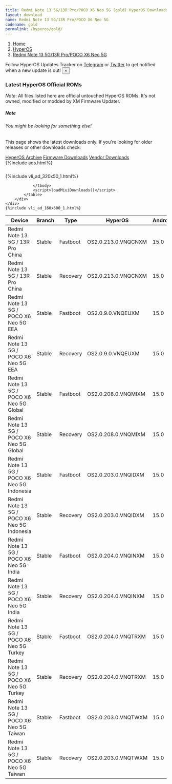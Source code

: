 ```yaml
---
title: Redmi Note 13 5G/13R Pro/POCO X6 Neo 5G (gold) HyperOS Downloads
layout: download
name: Redmi Note 13 5G/13R Pro/POCO X6 Neo 5G
codename: gold
permalink: /hyperos/gold/
---
```

<nav aria-label="breadcrumb">
    <ol class="breadcrumb">
        <li class="breadcrumb-item"><a href="/">Home</a></li>
        <li class="breadcrumb-item"><a href="/hyperos/">HyperOS</a></li>
        <li class="breadcrumb-item active" aria-current="page"><a href="/hyperos/gold/">Redmi Note 13 5G/13R Pro/POCO X6 Neo 5G</a></li>
    </ol>
</nav>
<div class="alert alert-primary alert-dismissible fade show" role="alert">
    Follow HyperOS Updates Tracker on <a href="https://t.me/MIUIUpdatesTracker" class="alert-link">Telegram</a>
     or <a href="https://twitter.com/MiFwUpdater" class="alert-link">Twitter</a> to get notified when a new update is out!
    <button type="button" class="close" data-dismiss="alert" aria-label="Close">
        <span aria-hidden="true">&times;</span>
    </button>
</div>

### Latest HyperOS Official ROMs
*Note*: All files listed here are official untouched HyperOS ROMs. It's not owned, modified or modded by XM Firmware Updater.
<div class="card">
  <div class="card-body">
    <h5 class="card-title">Note</h5>
    <h6 class="card-subtitle mb-2 text-muted">You might be looking for something else!</h6>
    <p class="card-text">This page shows the latest downloads only.
     If you're looking for older releases or other downloads check:</p>
    <a href="/archive/hyperos/gold/" class="card-link">HyperOS Archive</a>
    <a href="/firmware/gold/" class="card-link">Firmware Downloads</a>
    <a href="/vendor/gold/" class="card-link">Vendor Downloads</a>
  </div>
</div>
{%include ads.html%}
<div class="row justify-content-center">
    <div class="col-10">
        <div class="table-responsive-md" style="margin-top: 25px;">
            {%include vli_ad_320x50_1.html%}
            <table id="miui" class="display dt-responsive nowrap compact table table-striped table-hover table-sm">
                <thead class="thead-dark">
                    <tr>
                        <th data-ref="device">Device</th>
                        <th data-ref="branch">Branch</th>
                        <th data-ref="type">Type</th>
                        <th data-ref="miui">HyperOS</th>
                        <th data-ref="android">Android</th>
                        <th data-ref="size">Size</th>
                        <th data-ref="size">Date</th>
                        <th data-ref="link">Link</th>
                    </tr>
                </thead>
                <tbody>
                <tr><td>Redmi Note 13 5G / 13R Pro China</td><td>Stable</td><td>Fastboot</td><td>OS2.0.213.0.VNQCNXM</td><td>15.0</td><td>7.6 GB</td><td>2025-09-09</td><td><a href="/hyperos/gold/stable/OS2.0.213.0.VNQCNXM/">Download</a></td></tr>
<tr><td>Redmi Note 13 5G / 13R Pro China</td><td>Stable</td><td>Recovery</td><td>OS2.0.213.0.VNQCNXM</td><td>15.0</td><td>5.6 GB</td><td>2025-09-11</td><td><a href="/hyperos/gold/stable/OS2.0.213.0.VNQCNXM/">Download</a></td></tr>
<tr><td>Redmi Note 13 5G / POCO X6 Neo 5G EEA</td><td>Stable</td><td>Fastboot</td><td>OS2.0.9.0.VNQEUXM</td><td>15.0</td><td>7.7 GB</td><td>2025-07-15</td><td><a href="/hyperos/gold/stable/OS2.0.9.0.VNQEUXM/">Download</a></td></tr>
<tr><td>Redmi Note 13 5G / POCO X6 Neo 5G EEA</td><td>Stable</td><td>Recovery</td><td>OS2.0.9.0.VNQEUXM</td><td>15.0</td><td>5.2 GB</td><td>2025-07-24</td><td><a href="/hyperos/gold/stable/OS2.0.9.0.VNQEUXM/">Download</a></td></tr>
<tr><td>Redmi Note 13 5G / POCO X6 Neo 5G Global</td><td>Stable</td><td>Fastboot</td><td>OS2.0.208.0.VNQMIXM</td><td>15.0</td><td>8.1 GB</td><td>2025-09-11</td><td><a href="/hyperos/gold/stable/OS2.0.208.0.VNQMIXM/">Download</a></td></tr>
<tr><td>Redmi Note 13 5G / POCO X6 Neo 5G Global</td><td>Stable</td><td>Recovery</td><td>OS2.0.208.0.VNQMIXM</td><td>15.0</td><td>5.2 GB</td><td>2025-09-15</td><td><a href="/hyperos/gold/stable/OS2.0.208.0.VNQMIXM/">Download</a></td></tr>
<tr><td>Redmi Note 13 5G / POCO X6 Neo 5G Indonesia</td><td>Stable</td><td>Fastboot</td><td>OS2.0.203.0.VNQIDXM</td><td>15.0</td><td>7.6 GB</td><td>2025-08-16</td><td><a href="/hyperos/gold/stable/OS2.0.203.0.VNQIDXM/">Download</a></td></tr>
<tr><td>Redmi Note 13 5G / POCO X6 Neo 5G Indonesia</td><td>Stable</td><td>Recovery</td><td>OS2.0.203.0.VNQIDXM</td><td>15.0</td><td>5.2 GB</td><td>2025-08-21</td><td><a href="/hyperos/gold/stable/OS2.0.203.0.VNQIDXM/">Download</a></td></tr>
<tr><td>Redmi Note 13 5G / POCO X6 Neo 5G India</td><td>Stable</td><td>Fastboot</td><td>OS2.0.204.0.VNQINXM</td><td>15.0</td><td>6.7 GB</td><td>2025-08-08</td><td><a href="/hyperos/gold/stable/OS2.0.204.0.VNQINXM/">Download</a></td></tr>
<tr><td>Redmi Note 13 5G / POCO X6 Neo 5G India</td><td>Stable</td><td>Recovery</td><td>OS2.0.204.0.VNQINXM</td><td>15.0</td><td>4.9 GB</td><td>2025-08-15</td><td><a href="/hyperos/gold/stable/OS2.0.204.0.VNQINXM/">Download</a></td></tr>
<tr><td>Redmi Note 13 5G / POCO X6 Neo 5G Turkey</td><td>Stable</td><td>Fastboot</td><td>OS2.0.204.0.VNQTRXM</td><td>15.0</td><td>7.4 GB</td><td>2025-09-11</td><td><a href="/hyperos/gold/stable/OS2.0.204.0.VNQTRXM/">Download</a></td></tr>
<tr><td>Redmi Note 13 5G / POCO X6 Neo 5G Turkey</td><td>Stable</td><td>Recovery</td><td>OS2.0.204.0.VNQTRXM</td><td>15.0</td><td>5.2 GB</td><td>2025-09-17</td><td><a href="/hyperos/gold/stable/OS2.0.204.0.VNQTRXM/">Download</a></td></tr>
<tr><td>Redmi Note 13 5G / POCO X6 Neo 5G Taiwan</td><td>Stable</td><td>Fastboot</td><td>OS2.0.203.0.VNQTWXM</td><td>15.0</td><td>6.5 GB</td><td>2025-08-16</td><td><a href="/hyperos/gold/stable/OS2.0.203.0.VNQTWXM/">Download</a></td></tr>
<tr><td>Redmi Note 13 5G / POCO X6 Neo 5G Taiwan</td><td>Stable</td><td>Recovery</td><td>OS2.0.203.0.VNQTWXM</td><td>15.0</td><td>5.0 GB</td><td>2025-08-21</td><td><a href="/hyperos/gold/stable/OS2.0.203.0.VNQTWXM/">Download</a></td></tr>

                </tbody>
                <script>loadMiuiDownloads()</script>
            </table>
        </div>
    </div>
    {%include vli_ad_160x600_1.html%}
</div>
